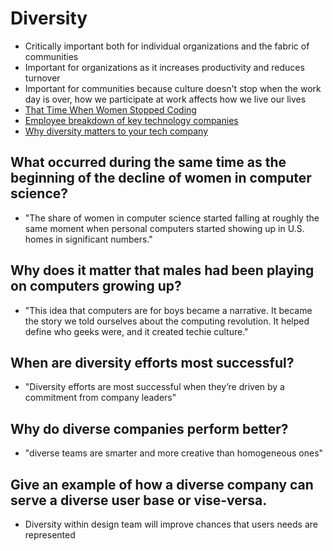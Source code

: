# Diversity
 - Critically important both for individual organizations and the fabric of communities 
 - Important for organizations as it increases productivity and reduces turnover 
 - Important for communities because culture doesn't stop when the work day is over, how we participate at work affects how we live our lives
 - [That Time When Women Stopped Coding](https://www.npr.org/sections/money/2014/10/21/357629765/when-women-stopped-coding)
 - [Employee breakdown of key technology companies](https://informationisbeautiful.net/visualizations/diversity-in-tech/)
 - [Why diversity matters to your tech company](https://www.usatoday.com/story/tech/columnist/2015/07/21/why-diversity-matters-your-tech-company/30419871/)

## What occurred during the same time as the beginning of the decline of women in computer science?
- "The share of women in computer science started falling at roughly the same moment when personal computers started showing up in U.S. homes in significant numbers."
## Why does it matter that males had been playing on computers growing up?
- "This idea that computers are for boys became a narrative. It became the story we told ourselves about the computing revolution. It helped define who geeks were, and it created techie culture."
## When are diversity efforts most successful?
- "Diversity efforts are most successful when they’re driven by a commitment from company leaders"
## Why do diverse companies perform better?
- "diverse teams are smarter and more creative than homogeneous ones"
## Give an example of how a diverse company can serve a diverse user base or vise-versa.
- Diversity within design team will improve chances that users needs are represented 

